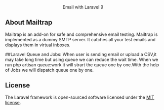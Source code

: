 <p align="center">Email with Laravel 9

## About Mailtrap
    
Mailtrap is an add-on for safe and comprehensive email testing. Mailtrap is implemented as a dummy SMTP server. It catches all your test emails and displays them in virtual inboxes.

##Laravel Queue and Jobs:
    When user is sending email or upload a CSV,it may take long time but using queue we can reduce the wait time. When we run 
    php artisan queue:work it will strart the queue one by one.With the help of Jobs we will dispatch queue one by one.

## License

The Laravel framework is open-sourced software licensed under the [MIT license](https://opensource.org/licenses/MIT).
